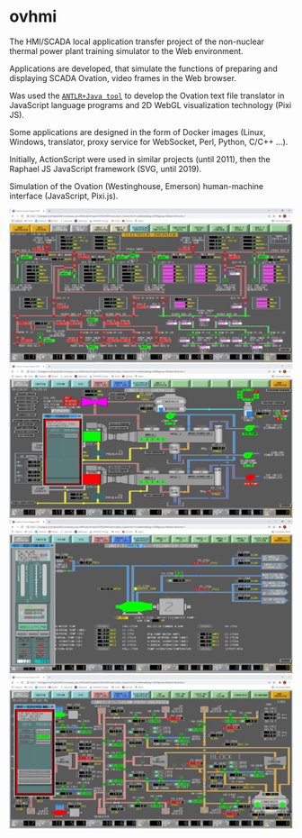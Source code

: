 # ovhmi

The HMI/SCADA local application transfer project of the non-nuclear thermal power plant training simulator to the Web environment.

Applications are developed, that simulate the functions of preparing and displaying SCADA Ovation, video frames in the Web browser.

Was used the [`ANTLR+Java tool`](https://github.com/sergoleg/ovgl2js) to develop the Ovation text file translator in JavaScript language programs and 2D WebGL visualization technology (Pixi JS).

Some applications are designed in the form of Docker images (Linux, Windows, translator, proxy service for WebSocket, Perl, Python, C/C++ ...).

Initially, ActionScript were used in similar projects (until 2011), then the Raphael JS JavaScript framework (SVG, until 2019). 

Simulation of the Ovation (Westinghouse, Emerson) human-machine interface (JavaScript, Pixi.js).

![example 1](/2070.jpg)
![example 1](/3000.jpg)
![example 1](/3260.jpg)
![example 1](/3301.jpg)
